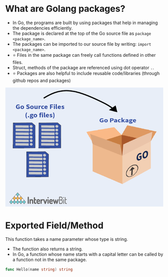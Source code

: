 # What are Golang packages?
- In Go, the programs are built by using packages that help in managing the dependencies efficiently.
- The package is declared at the top of the Go source file as `package <package_name>`.
- The packages can be imported to our source file by writing: `import <package_name>`.
- :star: Files in the same package can freely call functions defined in other files.
- Struct, methods of the package are referenced using dot operator `.`. 
- :star: Packages are also helpful to include reusable code/libraries (through github repos and packages)

![img.png](../assets/gopackages_img.png)

# Exported Field/Method
This function takes a name parameter whose type is string.
- The function also returns a string.
- In Go, a function whose name starts with a capital letter can be called by a function not in the same package.

````go
func Hello(name string) string
````